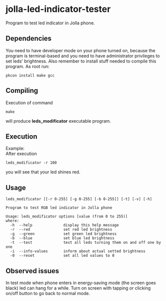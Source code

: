 # jolla-led-indicator-tester

Program to test led indicator in Jolla phone.

## Dependencies
You need to have developer mode on your phone turned on, because the program is terminal-based and you need to have administrator privileges to set leds' brightness. Also remember to install stuff needed to compile this program. As root run:
```
pkcon install make gcc
```

## Compiling
Execution of command
```
make
```
will produce <b>leds_modificator</b> executable program.

## Execution
Example:<br>
After execution
```
leds_modificator -r 100
```
you will see that your led shines red.

## Usage

```
leds_modificator [[-r 0-255] [-g 0-255] [-b 0-255]] [-t] [-v] [-h]

Program to test RGB led indicator in Jolla phone

Usage: leds_modificator options [value (from 0 to 255)]
where: 
  -h  --help              display this help message
  -r  --red               set red led brightness
  -g  --green             set green led brightness
  -b  --blue              set blue led brightness
  -t  --test              test all leds turning them on and off one by one
  -i  --info-values       inform about actual setted brightness
  -0  --reset             set all led values to 0
```

## Observed issues
In test mode when phone enters in energy-saving mode (the screen goes black) led can hang for a while. Turn on screen with tapping or clicking on/off button to go back to normal mode.